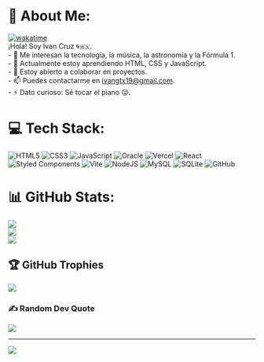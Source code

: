 # 💫 About Me:
[![wakatime](https://wakatime.com/badge/user/c585b1da-c687-4d3b-89c1-72901e86fb52.svg)](https://wakatime.com/@c585b1da-c687-4d3b-89c1-72901e86fb52)<br> ¡Hola! Soy Ivan Cruz 🌀🇲🇽.<br>- 👀 Me interesan la tecnología, la música, la astronomía y la Fórmula 1.<br>- 🌱 Actualmente estoy aprendiendo HTML, CSS y JavaScript.<br>- 💞️ Estoy abierto a colaborar en proyectos.<br>- 📫 Puedes contactarme en ivangtx19@gmail.com.<br>- ⚡ Dato curioso: Sé tocar el piano 😜.


# 💻 Tech Stack:
![HTML5](https://img.shields.io/badge/html5-%23E34F26.svg?style=for-the-badge&logo=html5&logoColor=white) ![CSS3](https://img.shields.io/badge/css3-%231572B6.svg?style=for-the-badge&logo=css3&logoColor=white) ![JavaScript](https://img.shields.io/badge/javascript-%23323330.svg?style=for-the-badge&logo=javascript&logoColor=%23F7DF1E) ![Oracle](https://img.shields.io/badge/Oracle-F80000?style=for-the-badge&logo=oracle&logoColor=white) ![Vercel](https://img.shields.io/badge/vercel-%23000000.svg?style=for-the-badge&logo=vercel&logoColor=white) ![React](https://img.shields.io/badge/react-%2320232a.svg?style=for-the-badge&logo=react&logoColor=%2361DAFB) ![Styled Components](https://img.shields.io/badge/styled--components-DB7093?style=for-the-badge&logo=styled-components&logoColor=white) ![Vite](https://img.shields.io/badge/vite-%23646CFF.svg?style=for-the-badge&logo=vite&logoColor=white) ![NodeJS](https://img.shields.io/badge/node.js-6DA55F?style=for-the-badge&logo=node.js&logoColor=white) ![MySQL](https://img.shields.io/badge/mysql-4479A1.svg?style=for-the-badge&logo=mysql&logoColor=white) ![SQLite](https://img.shields.io/badge/sqlite-%2307405e.svg?style=for-the-badge&logo=sqlite&logoColor=white) ![GitHub](https://img.shields.io/badge/github-%23121011.svg?style=for-the-badge&logo=github&logoColor=white)
# 📊 GitHub Stats:
![](https://github-readme-stats.vercel.app/api?username=IvandevI9&theme=monokai&hide_border=true&include_all_commits=true&count_private=false)<br/>
![](https://github-readme-streak-stats.herokuapp.com/?user=IvandevI9&theme=monokai&hide_border=true)<br/>
![](https://github-readme-stats.vercel.app/api/top-langs/?username=IvandevI9&theme=monokai&hide_border=true&include_all_commits=true&count_private=false&layout=compact)

## 🏆 GitHub Trophies
![](https://github-profile-trophy.vercel.app/?username=IvandevI9&theme=monokai&no-frame=false&no-bg=true&margin-w=4)

### ✍️ Random Dev Quote
![](https://quotes-github-readme.vercel.app/api?type=horizontal&theme=radical)

---
[![](https://visitcount.itsvg.in/api?id=IvandevI9&icon=2&color=4)](https://visitcount.itsvg.in)

<!-- Proudly created with GPRM ( https://gprm.itsvg.in ) -->
